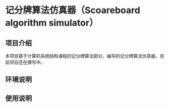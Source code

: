 # 记分牌算法仿真器（Scoareboard algorithm simulator）

## 项目介绍

本项目基于计算机系统结构课程的记分牌算法部分，编写的记分牌算法仿真器，目前项目还在撰写中。

## 环境说明

## 使用说明





